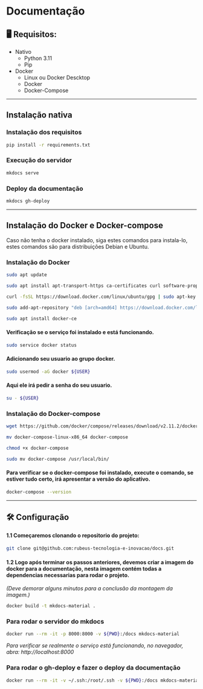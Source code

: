 # Documentação
## 🖥️ Requisitos:
* Nativo
    * Python 3.11
    * Pip 
* Docker
    * Linux ou Docker Descktop
    * Docker
    * Docker-Compose

---

## Instalação nativa
### Instalação dos requisitos
```bash
pip install -r requirements.txt
```
### Execução do servidor
```bash
mkdocs serve
```

### Deploy da documentação
```bash
mkdocs gh-deploy
```
---
## Instalação do Docker e Docker-compose
Caso não tenha o docker instalado, siga estes comandos para instala-lo, estes comandos são para distribuições Debian e Ubuntu.

### Instalação do Docker

```bash
sudo apt update
```

```bash
sudo apt install apt-transport-https ca-certificates curl software-properties-common
```

```bash
curl -fsSL https://download.docker.com/linux/ubuntu/gpg | sudo apt-key add -
```

```bash
sudo add-apt-repository "deb [arch=amd64] https://download.docker.com/linux/ubuntu $(lsb_release -cs) stable"
```

```bash
sudo apt install docker-ce
```

#### Verificação se o serviço foi instalado e está funcionando.

```bash
sudo service docker status
```
#### Adicionando seu usuario ao grupo docker.

```bash
sudo usermod -aG docker ${USER}
```
#### Aqui ele irá pedir a senha do seu usuario.

```bash
su - ${USER}
```

### Instalação do Docker-compose

```bash
wget https://github.com/docker/compose/releases/download/v2.11.2/docker-compose-linux-x86_64
```

```bash
mv docker-compose-linux-x86_64 docker-compose
```

```bash
chmod +x docker-compose
```

```bash
sudo mv docker-compose /usr/local/bin/
```
#### Para verificar se o docker-compose foi instalado, execute o comando, se estiver tudo certo, irá apresentar a versão do aplicativo.

```bash
docker-compose --version
```

---

## 🛠️ Configuração

#### 1.1 Começaremos clonando o repositorio do projeto:

```bash
git clone git@github.com:rubeus-tecnologia-e-inovacao/docs.git
```

#### 1.2 Logo após terminar os passos anteriores, devemos criar a imagem do docker para a documentação, nesta imagem contém todas a dependencias necessarias para rodar o projeto.

*(Deve demorar alguns minutos para a conclusão da montagem da imagem.)*

```bash
docker build -t mkdocs-material .
```
### Para rodar o servidor do mkdocs
```bash
docker run --rm -it -p 8000:8000 -v ${PWD}:/docs mkdocs-material
```
*Para verificar se realmente o serviço está funcionando, no navegador, abra: http://localhost:8000*

### Para rodar o gh-deploy e fazer o deploy da documentação
```bash
docker run --rm -it -v ~/.ssh:/root/.ssh -v ${PWD}:/docs mkdocs-material gh-deploy
```